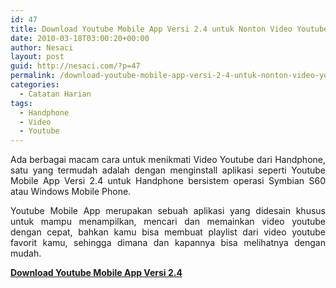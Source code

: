 ```yaml
---
id: 47
title: Download Youtube Mobile App Versi 2.4 untuk Nonton Video Youtube Langsung dari Handphone
date: 2010-03-18T03:00:20+00:00
author: Nesaci
layout: post
guid: http://nesaci.com/?p=47
permalink: /download-youtube-mobile-app-versi-2-4-untuk-nonton-video-youtube-langsung-dari-handphone/
categories:
  - Catatan Harian
tags:
  - Handphone
  - Video
  - Youtube
---
```

<p style="text-align: justify;">
  Ada berbagai macam cara untuk menikmati Video Youtube dari Handphone, satu yang termudah adalah dengan menginstall aplikasi seperti Youtube Mobile App Versi 2.4 untuk Handphone bersistem operasi Symbian S60 atau Windows Mobile Phone.
</p>

<p style="text-align: justify;">
  Youtube Mobile App merupakan sebuah aplikasi yang didesain khusus untuk mampu menampilkan, mencari dan memainkan video youtube dengan cepat, bahkan kamu bisa membuat playlist dari video youtube favorit kamu, sehingga dimana dan kapannya bisa melihatnya dengan mudah.
</p>

<p style="text-align: justify;">
  <a title="Download Video Youtube di Handphone" rel="nofollow" href="http://m.youtube.com/app" target="_blank"><strong>Download Youtube Mobile App Versi 2.4</strong></a>
</p>